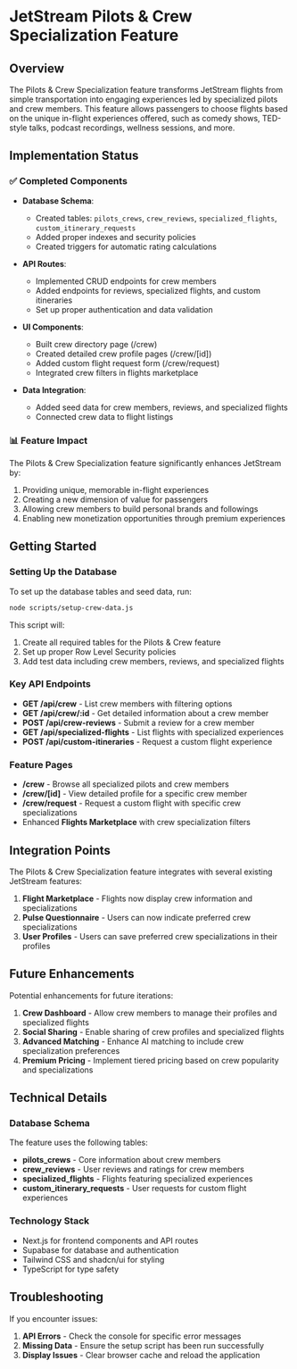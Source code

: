 # JetStream Pilots & Crew Specialization Feature

## Overview
The Pilots & Crew Specialization feature transforms JetStream flights from simple transportation into engaging experiences led by specialized pilots and crew members. This feature allows passengers to choose flights based on the unique in-flight experiences offered, such as comedy shows, TED-style talks, podcast recordings, wellness sessions, and more.

## Implementation Status

### ✅ Completed Components
- **Database Schema**:
  - Created tables: `pilots_crews`, `crew_reviews`, `specialized_flights`, `custom_itinerary_requests`
  - Added proper indexes and security policies
  - Created triggers for automatic rating calculations

- **API Routes**:
  - Implemented CRUD endpoints for crew members
  - Added endpoints for reviews, specialized flights, and custom itineraries
  - Set up proper authentication and data validation

- **UI Components**:
  - Built crew directory page (/crew)
  - Created detailed crew profile pages (/crew/[id])
  - Added custom flight request form (/crew/request)
  - Integrated crew filters in flights marketplace

- **Data Integration**:
  - Added seed data for crew members, reviews, and specialized flights
  - Connected crew data to flight listings

### 📊 Feature Impact
The Pilots & Crew Specialization feature significantly enhances JetStream by:
1. Providing unique, memorable in-flight experiences
2. Creating a new dimension of value for passengers
3. Allowing crew members to build personal brands and followings
4. Enabling new monetization opportunities through premium experiences

## Getting Started

### Setting Up the Database
To set up the database tables and seed data, run:

```bash
node scripts/setup-crew-data.js
```

This script will:
1. Create all required tables for the Pilots & Crew feature
2. Set up proper Row Level Security policies
3. Add test data including crew members, reviews, and specialized flights

### Key API Endpoints

- **GET /api/crew** - List crew members with filtering options
- **GET /api/crew/:id** - Get detailed information about a crew member
- **POST /api/crew-reviews** - Submit a review for a crew member
- **GET /api/specialized-flights** - List flights with specialized experiences
- **POST /api/custom-itineraries** - Request a custom flight experience

### Feature Pages

- **/crew** - Browse all specialized pilots and crew members
- **/crew/[id]** - View detailed profile for a specific crew member
- **/crew/request** - Request a custom flight with specific crew specializations
- Enhanced **Flights Marketplace** with crew specialization filters

## Integration Points

The Pilots & Crew Specialization feature integrates with several existing JetStream features:

1. **Flight Marketplace** - Flights now display crew information and specializations
2. **Pulse Questionnaire** - Users can now indicate preferred crew specializations
3. **User Profiles** - Users can save preferred crew specializations in their profiles

## Future Enhancements

Potential enhancements for future iterations:
1. **Crew Dashboard** - Allow crew members to manage their profiles and specialized flights
2. **Social Sharing** - Enable sharing of crew profiles and specialized flights
3. **Advanced Matching** - Enhance AI matching to include crew specialization preferences
4. **Premium Pricing** - Implement tiered pricing based on crew popularity and specializations

## Technical Details

### Database Schema
The feature uses the following tables:

- **pilots_crews** - Core information about crew members
- **crew_reviews** - User reviews and ratings for crew members
- **specialized_flights** - Flights featuring specialized experiences
- **custom_itinerary_requests** - User requests for custom flight experiences

### Technology Stack
- Next.js for frontend components and API routes
- Supabase for database and authentication
- Tailwind CSS and shadcn/ui for styling
- TypeScript for type safety

## Troubleshooting

If you encounter issues:

1. **API Errors** - Check the console for specific error messages
2. **Missing Data** - Ensure the setup script has been run successfully
3. **Display Issues** - Clear browser cache and reload the application
